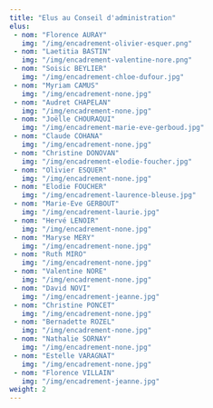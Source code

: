 ```yaml
---
title: "Elus au Conseil d'administration"
elus:
 - nom: "Florence AURAY"
   img: "/img/encadrement-olivier-esquer.png"
 - nom: "Laetitia BASTIN"
   img: "/img/encadrement-valentine-nore.png"
 - nom: "Soisic BEYLIER"
   img: "/img/encadrement-chloe-dufour.jpg"
 - nom: "Myriam CAMUS"
   img: "/img/encadrement-none.jpg"
 - nom: "Audret CHAPELAN"
   img: "/img/encadrement-none.jpg"   
 - nom: "Joëlle CHOURAQUI"
   img: "/img/encadrement-marie-eve-gerboud.jpg"
 - nom: "Claude COHANA"
   img: "/img/encadrement-none.jpg"
 - nom: "Christine DONOVAN"
   img: "/img/encadrement-elodie-foucher.jpg"
 - nom: "Olivier ESQUER"
   img: "/img/encadrement-none.jpg"
 - nom: "Elodie FOUCHER"
   img: "/img/encadrement-laurence-bleuse.jpg"
 - nom: "Marie-Eve GERBOUT"
   img: "/img/encadrement-laurie.jpg"
 - nom: "Hervé LENOIR"
   img: "/img/encadrement-none.jpg"
 - nom: "Maryse MERY"
   img: "/img/encadrement-none.jpg"
 - nom: "Ruth MIRO"
   img: "/img/encadrement-none.jpg"
 - nom: "Valentine NORE"
   img: "/img/encadrement-none.jpg"
 - nom: "David NOVI"
   img: "/img/encadrement-jeanne.jpg"
 - nom: "Christine PONCET"
   img: "/img/encadrement-none.jpg"
 - nom: "Bernadette ROZEL"
   img: "/img/encadrement-none.jpg"
 - nom: "Nathalie SORNAY"
   img: "/img/encadrement-none.jpg"
 - nom: "Estelle VARAGNAT"
   img: "/img/encadrement-none.jpg"
 - nom: "Florence VILLAIN"
   img: "/img/encadrement-jeanne.jpg"
weight: 2
---
```

